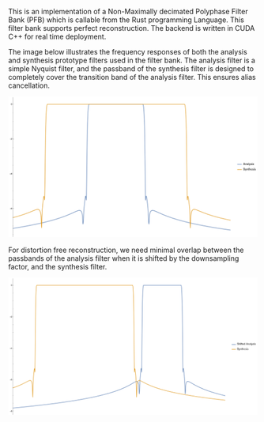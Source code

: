 This is an implementation of a Non-Maximally decimated Polyphase Filter Bank (PFB) which is callable from the Rust programming Language. This filter bank supports perfect reconstruction. The backend is written in CUDA C++ for real time deployment. 

The image below illustrates the frequency responses of both the analysis and synthesis prototype filters used in the filter bank. The analysis filter is a simple Nyquist filter, and the passband of the synthesis filter is designed to completely cover the transition band of the analysis filter. This ensures alias cancellation.

![Image Alt Text](/docs/filter_responses.png)

For distortion free reconstruction, we need minimal overlap between the passbands of the analysis filter when it is shifted by the downsampling factor, and the synthesis filter. 

![Image Alt Text](/docs/shifted_filter_responses.png)



